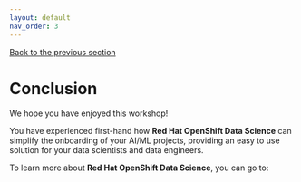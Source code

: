 ```yaml
---
layout: default
nav_order: 3
---
```

[Back to the previous section](step7.html)

# Conclusion

We hope you have enjoyed this workshop!

You have experienced first-hand how **Red Hat OpenShift Data Science** can simplify the onboarding of your AI/ML projects, providing an easy to use solution for your data scientists and data engineers.

To learn more about **Red Hat OpenShift Data Science**, you can go to:
